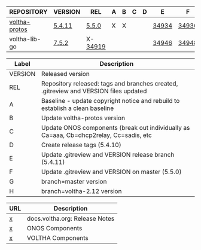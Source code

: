  | REPOSITORY | VERSION | REL | A | B | C | D | E | F | G | H | 
 | ---------- | ------- | --- | - | - | - | - | - | - | - | - |
 |  [voltha-protos](https://gerrit.opencord.org/plugins/gitiles/voltha-protos/+/refs/heads/voltha-2.12) |  [5.4.11](https://gerrit.opencord.org/plugins/gitiles/voltha-protos/+/refs/heads/voltha-2.12/VERSION) |  [5.5.0](https://gerrit.opencord.org/plugins/gitiles/voltha-protos/+/refs/heads/master/VERSION) | X | X |  |  | [34934](https://gerrit.opencord.org/c/voltha-protos/+/34934) | [34936](https://gerrit.opencord.org/c/voltha-protos/+/34936) | [5.4.11](https://gerrit.opencord.org/plugins/gitiles/voltha-protos/+/refs/heads/voltha-2.12/VERSION) | [34956](https://gerrit.opencord.org/c/voltha-protos/+/34956) | 
 |  voltha-lib-go                                                                                       |  [7.5.2](https://gerrit.opencord.org/plugins/gitiles/voltha-lib-go/+/refs/tags/v7.5.2)                | X-[34919](https://gerrit.opencord.org/c/voltha-lib-go/+/34919)                                  |   |   |  |  | [34946](https://gerrit.opencord.org/c/voltha-lib-go/+/34946) | [34948](https://gerrit.opencord.org/c/voltha-lib-go/+/34948) | [7.5.2](https://gerrit.opencord.org/plugins/gitiles/voltha-lib-go/+/refs/tags/v7.5.2)                |  7.6.0-dev                                                   | 


| Label | Description |
| ----- | ----------- |
| VERSION | Released version                                                                       | 
| REL     | Repository released: tags and branches created, .gitreview and VERSION files updated   | 
| A       | Baseline - update copyright notice and rebuild to establish a clean baseline           | 
| B       | Update voltha-protos version                                                           | 
| C       | Update ONOS components (break out individually as Ca=aaa, Cb=dhcp2relay, Cc=sadis, etc | 
| D       | Create release tags (5.4.10)                                                           | 
| E       | Update .gitreview and VERSION release branch (5.4.11)                                  | 
| F       | Update .gitreview and VERSION on master (5.5.0)                                        | 
| G       | branch=master version                                                                  | 
| H       | branch=voltha-2.12 version                                                             | 

| URL | Description |
| --- | ----------- |
| [x](https://docs.voltha.org) | docs.voltha.org: Release Notes |
| [x](https://docs.voltha.org/master/release_notes/voltha_2.12.html#onos-components) | ONOS Components
| [x](https://docs.voltha.org/master/release_notes/voltha_2.12.html#voltha-components) | VOLTHA Components
